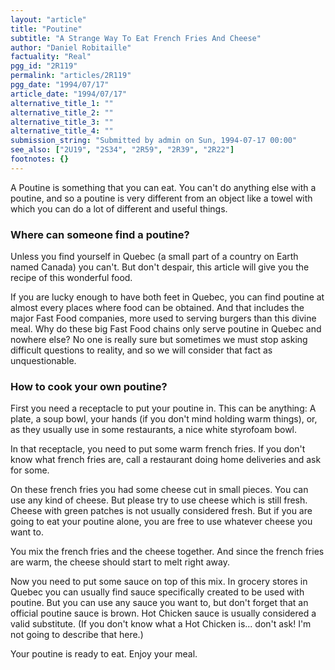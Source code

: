 ```yaml
---
layout: "article"
title: "Poutine"
subtitle: "A Strange Way To Eat French Fries And Cheese"
author: "Daniel Robitaille"
factuality: "Real"
pgg_id: "2R119"
permalink: "articles/2R119"
pgg_date: "1994/07/17"
article_date: "1994/07/17"
alternative_title_1: ""
alternative_title_2: ""
alternative_title_3: ""
alternative_title_4: ""
submission_string: "Submitted by admin on Sun, 1994-07-17 00:00"
see_also: ["2U19", "2S34", "2R59", "2R39", "2R22"]
footnotes: {}
---
```

<div>
<p>A Poutine is something that you can eat. You can't do anything else with a poutine, and so a poutine is very different from an object like a towel with which you can do a lot of different and useful things.</p>
<h3>Where can someone find a poutine?</h3>
<p>Unless you find yourself in Quebec (a small part of a country on Earth named Canada) you can't. But don't despair, this article will give you the recipe of this wonderful food.</p>
<p>If you are lucky enough to have both feet in Quebec, you can find poutine at almost every places where food can be obtained. And that includes the major Fast Food companies, more used to serving burgers than this divine meal. Why do these big Fast Food chains only serve poutine in Quebec and nowhere else? No one is really sure but sometimes we must stop asking difficult questions to reality, and so we will consider that fact as unquestionable.</p>
<h3>How to cook your own poutine?</h3>
<p>First you need a receptacle to put your poutine in. This can be anything: A plate, a soup bowl, your hands (if you don't mind holding warm things), or, as they usually use in some restaurants, a nice white styrofoam bowl.</p>
<p>In that receptacle, you need to put some warm french fries. If you don't know what french fries are, call a restaurant doing home deliveries and ask for some.</p>
<p>On these french fries you had some cheese cut in small pieces. You can use any kind of cheese. But please try to use cheese which is still fresh. Cheese with green patches is not usually considered fresh. But if you are going to eat your poutine alone, you are free to use whatever cheese you want to.</p>
<p>You mix the french fries and the cheese together. And since the french fries are warm, the cheese should start to melt right away.</p>
<p>Now you need to put some sauce on top of this mix. In grocery stores in Quebec you can usually find sauce specifically created to be used with poutine. But you can use any sauce you want to, but don't forget that an official poutine sauce is brown. Hot Chicken sauce is usually considered a valid substitute. (If you don't know what a Hot Chicken is... don't ask! I'm not going to describe that here.)</p>
<p>Your poutine is ready to eat. Enjoy your meal.</p>
</div>
